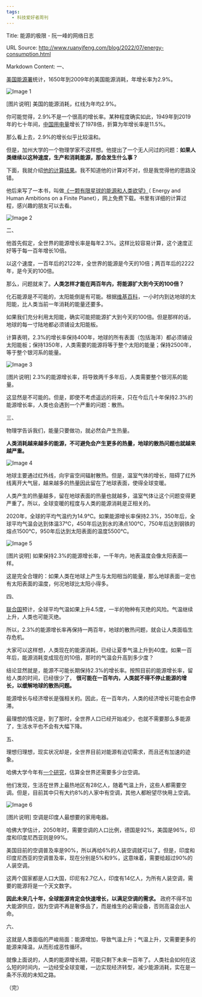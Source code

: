 ```yaml
---
tags:
  - 科技爱好者周刊
---
```

Title: 能源的极限 - 阮一峰的网络日志

URL Source: http://www.ruanyifeng.com/blog/2022/07/energy-consumption.html

Markdown Content:
一、

[美国能源署](https://www.eia.gov/totalenergy/data/annual/index.php)统计，1650年到2009年的美国能源消耗，年增长率为2.9%。

![Image 1](https://cdn.beekka.com/blogimg/asset/202207/bg2022072403.webp)

\[图片说明\] 美国的能源消耗，红线为年均2.9%。

你可能觉得，2.9%不是一个很高的增长率。某种程度确实如此，1949年到2019年的七十年间，[中国用电量](http://news.jcrb.com/jxsw/201910/t20191010_2058537.html)增长了1978倍，折算为年增长率是11.5%。

那么看上去，2.9%的增长似乎比较温和。

但是，加州大学的一个物理学家不这样想。他提出了一个无人问过的问题：**如果人类继续以这种速度，生产和消耗能源，那会发生什么事？**

下面，我就介绍[他的计算结果](https://dothemath.ucsd.edu/2011/07/galactic-scale-energy/)。我不知道他的计算对不对，但是我觉得他的思路没错。

他后来写了一本书，叫做[《一颗有限星球的能源和人类欲望》](https://escholarship.org/uc/energy_ambitions)（ Energy and Human Ambitions on a Finite Planet），网上免费下载。书里有详细的计算过程，感兴趣的朋友可以去看。

![Image 2](https://cdn.beekka.com/blogimg/asset/202207/bg2022072404.webp)

二、

他首先假定，全世界的能源增长率是每年2.3%。这样比较容易计算，这个速度正好等于每一百年增长10倍。

以这个速度，一百年后的2122年，全世界的能源是今天的10倍；两百年后的2222年，是今天的100倍。

那么，问题就来了。**人类怎样才能在两百年内，将能源扩大到今天的100倍？**

化石能源是不可能的，太阳能倒是有可能。根据[维基百科](https://zh.wikipedia.org/wiki/%E5%A4%AA%E9%98%B3%E8%83%BD#%E6%9D%A5%E8%87%AA%E5%A4%AA%E9%98%B3%E7%9A%84%E8%83%BD%E9%87%8F)，一小时内到达地球的太阳能，比人类当前一年消耗的能量还要多。

如果我们充分利用太阳能，确实可能把能源扩大到今天的100倍。但是那样的话，地球的每一寸陆地都必须铺设太阳能板。

计算表明，2.3%的增长率保持400年，地球的所有表面（包括海洋）都必须铺设太阳能板；保持1350年，人类需要的能源将等于整个太阳的能量；保持2500年，等于整个银河系的能量。

![Image 3](https://cdn.beekka.com/blogimg/asset/202207/bg2022072405.webp)

\[图片说明\] 2.3%的能源增长率，将导致两千多年后，人类需要整个银河系的能量。

这显然是不可能的。但是，即使不考虑遥远的将来，只在今后几十年保持2.3%的能源增长率，人类也会遇到一个严重的问题：散热。

三、

物理学告诉我们，能量只要做功，就必然会产生热量。

**人类消耗越来越多的能源，不可避免会产生更多的热量，地球的散热问题也就越来越严重。**

![Image 4](https://cdn.beekka.com/blogimg/asset/202207/bg2022072616.webp)

地球主要通过红外线，向宇宙空间辐射散热。但是，温室气体的增长，阻碍了红外线离开大气层，越来越多的热量因此留在了地球表面，使得全球变暖。

人类产生的热量越多，留在地球表面的热量也就越多，温室气体让这个问题变得更严重了。所以，全球变暖的程度与人类的能源消耗是正相关的。

2020年，全球的平均气温约为14.9℃。如果能源增长率保持2.3%，350年后，全球平均气温会达到体温37℃，450年后达到水的沸点100℃，750年后达到钢铁的熔点1500℃，950年后达到太阳表面的温度5500℃。

![Image 5](https://cdn.beekka.com/blogimg/asset/202207/bg2022072406.webp)

\[图片说明\] 如果保持2.3%的能源增长率，一千年内，地表温度会像太阳表面一样。

这是完全合理的：如果人类在地球上产生与太阳相当的能量，那么地球表面一定也有太阳表面的温度，何况地球比太阳小得多。

四、

[联合国](https://www.unep.org/zh-hans/xinwenyuziyuan/gushi/buduanbiannuandeshijieweixiedeqiushangwuzhongdeshengcun)预计，全球平均气温如果上升4.5度，一半的物种有灭绝的风险。气温继续上升，人类也可能灭绝。

所以，2.3%的能源增长率再保持一两百年，地球的散热问题，就会让人类面临生存危机。

大家可以这样想，人类现在的能源消耗，已经让夏季气温上升到40度。如果一百年后，能源消耗变成现在的10倍，那时的气温会升高到多少度？

结论显然就是，能源不可能长期保持2.3%的增长率。按照目前的能源增长率，留给人类的时间，已经很少了， **很可能在一百年内，人类就不得不停止能源的增长，以缓解地球的散热问题。**

能源增长与经济增长是强相关的。因此，在一百年内，人类的经济增长可能也会停滞。

最理想的情况是，到了那时，全世界人口已经开始减少，也就不需要那么多能源了，生活水平也不会有大幅下降。

五、

理想归理想，现实状况却是，全世界目前对能源有迫切需求，而且还有加速的迹象。

哈佛大学今年有[一个研究](https://techxplore.com/news/2022-07-hotter-world-air-conditioning-isnt.html)，估算全世界还需要多少台空调。

他们发现，生活在世界上最热地区有28亿人，随着气温上升，这些人都需要空调。但是，目前其中只有大约8%的人家中有空调，其他人都盼望尽快用上空调。

![Image 6](https://cdn.beekka.com/blogimg/asset/202207/bg2022072617.webp)

\[图片说明\] 空调是印度人最想要的家用电器。

哈佛大学估计，2050年时，需要空调的人口比例，德国是92%，美国是96%，印度和印度尼西亚则是99%。

美国目前的空调普及率是90%，所以再给6%的人装空调就可以了。但是，印度和印度尼西亚的空调普及率，现在分别是5%和9%，这意味着，需要给超过90%的人装空调。

这两个国家都是人口大国，印尼有2.7亿人，印度有14亿人，为所有人装空调，需要的能源将是一个天文数字。

**因此未来几十年，全球能源肯定会快速增长，以满足空调的需求。** 政府不得不加大能源供应，因为空调不再是奢侈品了，而是维生的必需设备，否则高温会出人命。

六、

这就是人类面临的严峻局面：能源增加，导致气温上升；气温上升，又需要更多的能源来降温，从而形成恶性循环。

就像上面说的，人类的能源增长期，可能只剩下未来一百年了。人类社会如何在这么短的时间内，一边经受全球变暖，一边实现经济转型，减少能源消耗，实在是一条不乐观的未知之路。

（完）
